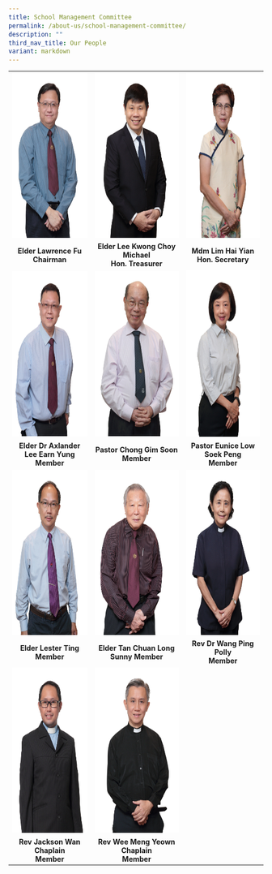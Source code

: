 ```yaml
---
title: School Management Committee
permalink: /about-us/school-management-committee/
description: ""
third_nav_title: Our People
variant: markdown
---
```

<b>
	<table>
    <tbody><tr>
      <td align="center"><img src="/images/Elder%20Lawrence%20Fu.jpg" alt="Elder Lawrence Fu.JPG" width="219" height="326"></td>
      <td align="center"><img src="/images/Elder%20Michael%20Lee.jpg" alt="Elder Michael Lee.JPG" width="219" height="326"></td>
      <td align="center"><img src="/images/Mdm%20Lim%20Hai%20Yian.jpg" alt="Mdm Lim Hai Yian.JPG" width="219" height="326"></td>
    </tr>
    <tr>
			<td align="center"><span><center>Elder Lawrence Fu<br>Chairman</center></span></td>
	  <td align="center"><span><center>Elder Lee Kwong Choy Michael<br><span>Hon. Treasurer </span></center></span></td>
	  <td align="center"><center>Mdm Lim Hai Yian<br> Hon. Secretary</center></td></tr>
      <tr>
        <td><img src="/images/Elder%20Dr%20Alexander%20Lee.jpg" alt="Elder Dr Alexander Lee.JPG" width="219" height="326"></td>
        <td><img src="/images/Elder%20Chong%20Gim%20Soon.jpg" alt="Elder Chong Gim Soon.JPG" width="219" height="326"></td>
        <td><img src="/images/Pastor%20Eunice%20Low.jpg" alt="Pastor Eunice Low.JPG" width="219" height="328"></td>
      </tr>
      <tr><td><span style="background-color:initial"><center>Elder Dr Axlander Lee Earn Yung<br>Member</center></span></td>
	  <td align="center"><center>Pastor Chong Gim Soon <br><span style="background-color:initial">Member</span></center></td>
				<td align="center"><center>Pastor Eunice Low Soek Peng<br>Member</center></td></tr>
      <tr>
        <td><img src="/images/Elder%20Lester%20Ting.jpg" alt="Elder Lester Ting.JPG" width="219" height="326"></td>
        <td><img src="/images/Elder%20Sunny%20Tan.jpg" alt="Elder Sunny Tan.JPG" width="219" height="326"></td>
        <td><img src="/images/Reverend%20Dr%20Wang%20Ping.jpg" alt="Reverend Dr Wang Ping.JPG" width="219" height="326"></td>
      </tr>
	<tr><td><center>Elder Lester Ting<br>Member</center></td>
	  <td align="center"><center>Elder Tan Chuan Long Sunny
			Member</center></td>
				<td align="center"><center>Rev Dr Wang Ping Polly<br>Member</center></td></tr>
      <tr>
        <td><img src="/images/Reverend%20Jackson%20Wan.jpg" alt="Reverend Jackson Wan.JPG" width="219" height="326"></td>
        <td><img src="/images/Reverend%20Wee%20Meng%20Yeow.jpg" alt="Reverend Wee Meng Yeow.JPG" width="219" height="326"></td>
        <td></td>
      </tr>
	<tr><td><center>Rev Jackson Wan <br>Chaplain<br>Member</center></td><td><center>Rev Wee Meng Yeown<br>Chaplain<br>Member<center></center></center></td><td></td></tr>
	</tbody></table>
</b>